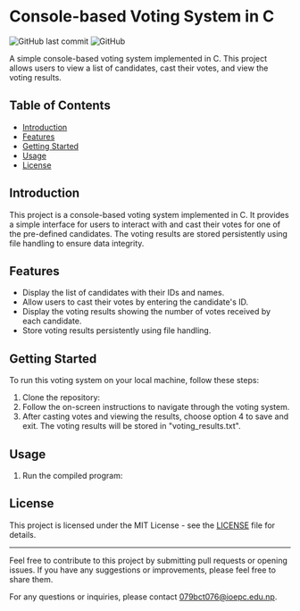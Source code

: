 # Console-based Voting System in C

![GitHub last commit](https://img.shields.io/github/last-commit/git-sandip/C-Project)
![GitHub](https://img.shields.io/github/license/git-sandip/C-Project)

A simple console-based voting system implemented in C. This project allows users to view a list of candidates, cast their votes, and view the voting results.

## Table of Contents

- [Introduction](#introduction)
- [Features](#features)
- [Getting Started](#getting-started)
- [Usage](#usage)
- [License](#license)

## Introduction

This project is a console-based voting system implemented in C. It provides a simple interface for users to interact with and cast their votes for one of the pre-defined candidates. The voting results are stored persistently using file handling to ensure data integrity.

## Features

- Display the list of candidates with their IDs and names.
- Allow users to cast their votes by entering the candidate's ID.
- Display the voting results showing the number of votes received by each candidate.
- Store voting results persistently using file handling.

## Getting Started

To run this voting system on your local machine, follow these steps:

1. Clone the repository:
2. Follow the on-screen instructions to navigate through the voting system.
3. After casting votes and viewing the results, choose option 4 to save and exit. The voting results will be stored in "voting_results.txt".

## Usage

1. Run the compiled program:

## License

This project is licensed under the MIT License - see the [LICENSE](LICENSE) file for details.

---

Feel free to contribute to this project by submitting pull requests or opening issues. If you have any suggestions or improvements, please feel free to share them.

For any questions or inquiries, please contact [079bct076@ioepc.edu.np](mailto:079bct076@ioepc.edus.np).
